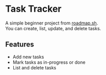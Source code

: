 # Task Tracker

A simple beginner project from [roadmap.sh](https://roadmap.sh/projects/task-tracker).  
You can create, list, update, and delete tasks.

## Features
- Add new tasks
- Mark tasks as in-progress or done
- List and delete tasks
